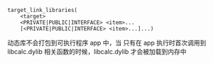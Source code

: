```shell
target_link_libraries(
    <target> 
    <PRIVATE|PUBLIC|INTERFACE> <item>... 
    [<PRIVATE|PUBLIC|INTERFACE> <item>...]...)
```

动态库不会打包到可执行程序 app 中，当 只有在 app 执行时首次调用到 libcalc.dylib 相关函数的时候，libcalc.dylib 才会被加载到内存中